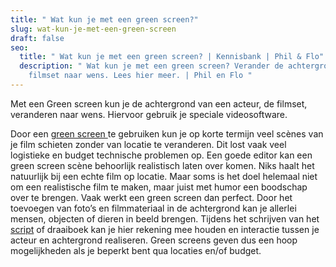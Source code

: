 ```yaml
---
title: " Wat kun je met een green screen?"
slug: wat-kun-je-met-een-green-screen
draft: false
seo:
  title: " Wat kun je met een green screen? | Kennisbank | Phil & Flo"
  description: " Wat kun je met een green screen? Verander de achtergrond van een
    filmset naar wens. Lees hier meer. | Phil en Flo "
---
```

Met een Green screen kun je de achtergrond van een acteur, de filmset, veranderen naar wens. Hiervoor gebruik je speciale videosoftware.

Door een [green screen ](https://www.philenflo.nl/kennisbank/wat-is-een-green-screen/)te gebruiken kun je op korte termijn veel scènes van je film schieten zonder van locatie te veranderen. Dit lost vaak veel logistieke en budget technische problemen op. Een goede editor kan een green screen scène behoorlijk realistisch laten over komen. Niks haalt het natuurlijk bij een echte film op locatie. Maar soms is het doel helemaal niet om een realistische film te maken, maar juist met humor een boodschap over te brengen. Vaak werkt een green screen dan perfect. Door het toevoegen van foto’s en filmmateriaal in de achtergrond kan je allerlei mensen, objecten of dieren in beeld brengen. Tijdens het schrijven van het [script](https://www.philenflo.nl/kennisbank/hoe-maak-je-een-videoscript/) of draaiboek kan je hier rekening mee houden en interactie tussen je acteur en achtergrond realiseren. Green screens geven dus een hoop mogelijkheden als je beperkt bent qua locaties en/of budget.